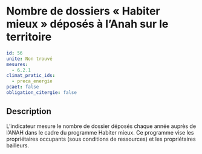 # Nombre de dossiers « Habiter mieux » déposés à l’Anah sur le territoire
```yaml
id: 56
unite: Non trouvé
mesures:
  - 6.2.1
climat_pratic_ids:
  - preca_energie
pcaet: false
obligation_citergie: false
```
## Description
L’indicateur mesure le nombre de dossier déposés chaque année auprès de l’ANAH dans le cadre du programme Habiter mieux. Ce programme vise les propriétaires occupants (sous conditions de ressources) et les propriétaires bailleurs.


